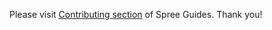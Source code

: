 Please visit [Contributing section](https://dev-docs.spreecommerce.org/contributing/index) of Spree Guides. Thank you!
